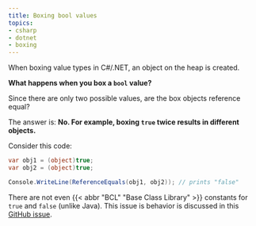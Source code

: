 ```yaml
---
title: Boxing bool values
topics:
- csharp
- dotnet
- boxing
---
```


When boxing value types in C#/.NET, an object on the heap is created.

**What happens when you box a `bool` value?**

Since there are only two possible values, are the box objects reference equal?

The answer is: **No. For example, boxing `true` twice results in different objects.**

Consider this code:

```c#
var obj1 = (object)true;
var obj2 = (object)true;

Console.WriteLine(ReferenceEquals(obj1, obj2)); // prints "false"
```

There are not even {{< abbr "BCL" "Base Class Library" >}} constants for `true` and `false` (unlike Java). This issue is behavior is discussed in this [GitHub issue](https://github.com/dotnet/runtime/issues/47596).
